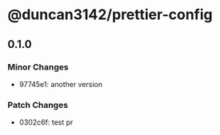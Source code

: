 # @duncan3142/prettier-config

## 0.1.0

### Minor Changes

- 97745e1: another version

### Patch Changes

- 0302c6f: test pr

